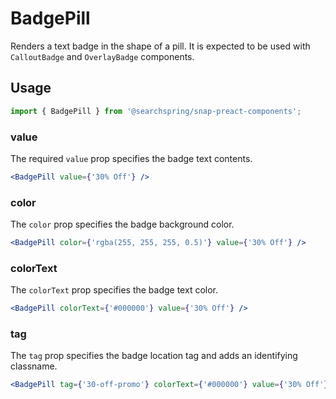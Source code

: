 # BadgePill

Renders a text badge in the shape of a pill. It is expected to be used with `CalloutBadge` and `OverlayBadge` components.

## Usage

```jsx
import { BadgePill } from '@searchspring/snap-preact-components';
```

### value
The required `value` prop specifies the badge text contents.

```jsx
<BadgePill value={'30% Off'} />
```

### color
The `color` prop specifies the badge background color.

```jsx
<BadgePill color={'rgba(255, 255, 255, 0.5)'} value={'30% Off'} />
```

### colorText
The `colorText` prop specifies the badge text color.

```jsx
<BadgePill colorText={'#000000'} value={'30% Off'} />
```

### tag
The `tag` prop specifies the badge location tag and adds an identifying classname.

```jsx
<BadgePill tag={'30-off-promo'} colorText={'#000000'} value={'30% Off'} />
```
